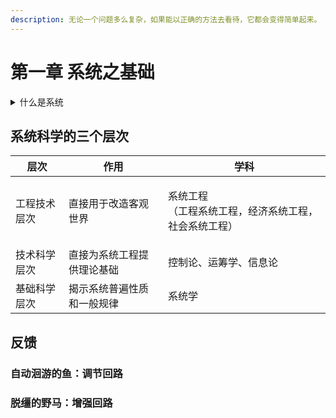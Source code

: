 ```yaml
---
description: 无论一个问题多么复杂，如果能以正确的方法去看待，它都会变得简单起来。
---
```


# 第一章 系统之基础

<details>

<summary>什么是系统</summary>

**系统并不仅仅是一些事物的简单集合，而是一个由一组相互连接的要素构成的、能够实现某个目标的整体。**从这一定义可见，任何一个系统都包括三种构成要件：要素、连接、功能或目标。

</details>

## 系统科学的三个层次

| 层次     | 作用            | 学科                                    |
| ------ | ------------- | ------------------------------------- |
| 工程技术层次 | 直接用于改造客观世界    | <p>系统工程<br>（工程系统工程，经济系统工程，社会系统工程）</p> |
| 技术科学层次 | 直接为系统工程提供理论基础 | 控制论、运筹学、信息论                           |
| 基础科学层次 | 揭示系统普遍性质和一般规律 | 系统学                                   |



## 反馈

### 自动洄游的鱼：调节回路

### 脱缰的野马：增强回路
